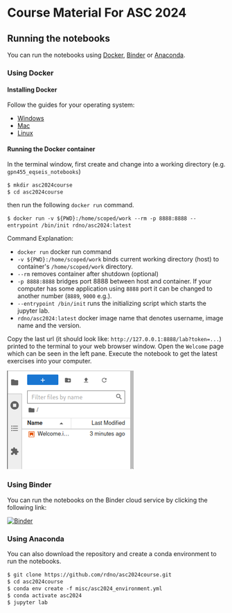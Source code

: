 # Course Material For ASC 2024

## Running the notebooks

You can run the notebooks using [Docker](#using-docker), [Binder](#using-binder) or [Anaconda](#using-anaconda).

### Using Docker

#### Installing Docker

Follow the guides for your operating system:

- [Windows](https://docs.docker.com/desktop/install/windows-install/)
- [Mac](https://docs.docker.com/desktop/install/mac-install/)
- [Linux](https://docs.docker.com/desktop/linux/)

#### Running the Docker container

In the terminal window, first create and change into a working directory (e.g. `gpn455_eqseis_notebooks`)

```console
$ mkdir asc2024course
$ cd asc2024course
```

then run the following `docker run` command.

```console
$ docker run -v ${PWD}:/home/scoped/work --rm -p 8888:8888 --entrypoint /bin/init rdno/asc2024:latest
```

Command Explanation:
- `docker run` docker run command
- `-v ${PWD}:/home/scoped/work` binds current working directory (host) to container's `/home/scoped/work` directory.
- `--rm` removes container after shutdown (optional)
- `-p 8888:8888` bridges port 8888 between host and container. If your computer has some application using `8888` port it can be changed to another number (`8889`, `9000` e.g.).
- `--entrypoint /bin/init` runs the initializing script which starts the jupyter lab.
- `rdno/asc2024:latest` docker image name that denotes username, image name and the version.

Copy the last url (it should look like: `http://127.0.0.1:8888/lab?token=...`) printed to the terminal to your web browser window. Open the `Welcome` page which can be seen in the left pane. Execute the notebook to get the latest exercises into your computer.

![Welcome notebook in the file manager](misc/fm_welcome.png)

### Using Binder

You can run the notebooks on the Binder cloud service by clicking the following link:

[![Binder](https://mybinder.org/badge_logo.svg)](https://mybinder.org/v2/gh/rdno/asc2024course/HEAD)


### Using Anaconda

You can also download the repository and create a conda environment to run the notebooks.

```console
$ git clone https://github.com/rdno/asc2024course.git
$ cd asc2024course
$ conda env create -f misc/asc2024_environment.yml
$ conda activate asc2024
$ jupyter lab
```
